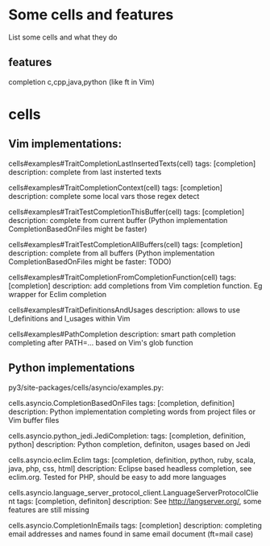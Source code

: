 Some cells and features
=======================

List some cells and what they do

features
--------------------
completion
c,cpp,java,python (like ft in Vim)


cells
=====

Vim implementations:
--------------------
cells#examples#TraitCompletionLastInsertedTexts(cell)
tags: [completion]
description: complete from last insterted texts

cells#examples#TraitCompletionContext(cell)
tags: [completion]
description: complete some local vars those regex detect

cells#examples#TraitTestCompletionThisBuffer(cell)
tags: [completion]
description: complete from current buffer (Python implementation CompletionBasedOnFiles might be faster)

cells#examples#TraitTestCompletionAllBuffers(cell)
tags: [completion]
description: complete from all buffers (Python implementation CompletionBasedOnFiles might be faster: TODO)

cells#examples#TraitCompletionFromCompletionFunction(cell)
tags: [completion]
description: add completions from Vim completion function. Eg wrapper for Eclim completion

cells#examples#TraitDefinitionsAndUsages
description: allows to use l_definitions and l_usages within Vim

cells#examples#PathCompletion
description: smart path completion completing after PATH=... based on Vim's glob function

Python implementations
----------------------
py3/site-packages/cells/asyncio/examples.py:

cells.asyncio.CompletionBasedOnFiles 
tags: [completion, definition]
description: Python implementation completing words from project files or Vim buffer files

cells.asyncio.python_jedi.JediCompletion:
tags: [completion, definition, python]
description: Python completion, definiton, usages based on Jedi

cells.asyncio.eclim.Eclim
tags: [completion, definition, python, ruby, scala, java, php, css, html]
description: Eclipse based headless completion, see eclim.org. Tested for PHP, should be easy to add more languages

cells.asyncio.language_server_protocol_client.LanguageServerProtocolClient
tags: [completion, definiton]
description: See http://langserver.org/, some features are still missing

cells.asyncio.CompletionInEmails
tags: [completion]
description: completing email addresses and names found in same email document (ft=mail case)
